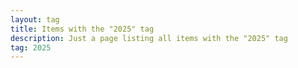 ```yaml
---
layout: tag
title: Items with the "2025" tag
description: Just a page listing all items with the "2025" tag
tag: 2025
---
```

